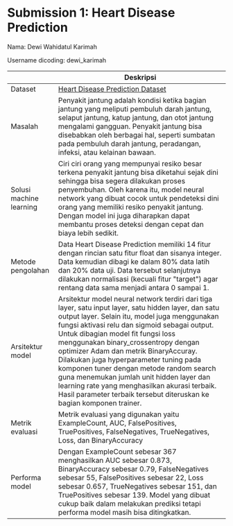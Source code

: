 # Submission 1: Heart Disease Prediction
Nama: Dewi Wahidatul Karimah

Username dicoding: dewi_karimah

| | Deskripsi |
| ----------- | ----------- |
| Dataset | [Heart Disease Prediction Dataset](https://www.kaggle.com/datasets/mfarhaannazirkhan/heart-dataset) |
| Masalah | Penyakit jantung adalah kondisi ketika bagian jantung yang meliputi pembuluh darah jantung, selaput jantung, katup jantung, dan otot jantung mengalami gangguan. Penyakit jantung bisa disebabkan oleh berbagai hal, seperti sumbatan pada pembuluh darah jantung, peradangan, infeksi, atau kelainan bawaan. |
| Solusi machine learning | Ciri ciri orang yang mempunyai resiko besar terkena penyakit jantung bisa diketahui sejak dini sehingga bisa segera dilakukan proses penyembuhan. Oleh karena itu, model neural network yang dibuat cocok untuk pendeteksi dini orang yang memiliki resiko penyakit jantung. Dengan model ini juga diharapkan dapat membantu proses deteksi dengan cepat dan biaya lebih sedikit.|
| Metode pengolahan | Data Heart Disease Prediction memiliki 14 fitur dengan rincian satu fitur float dan sisanya integer. Data kemudian dibagi ke dalam 80% data latih dan 20% data uji. Data tersebut selanjutnya dilakukan normalisasi (kecuali fitur "target") agar rentang data sama menjadi antara 0 sampai 1. |
| Arsitektur model |Arsitektur model neural network terdiri dari tiga layer, satu input layer, satu hidden layer, dan satu output layer. Selain itu, model juga menggunakan fungsi aktivasi relu dan sigmoid sebagai output. Untuk dibagian model fit fungsi loss menggunakan binary_crossentropy dengan optimizer Adam dan metrik BinaryAccuray. Dilakukan juga hyperparameter tuning pada komponen tuner dengan metode random search guna menemukan jumlah unit hidden layer dan learning rate yang menghasilkan akurasi terbaik.  Hasil parameter terbaik tersebut diteruskan ke bagian komponen trainer.|
| Metrik evaluasi | Metrik evaluasi yang digunakan yaitu ExampleCount, AUC, FalsePositives, TruePositives, FalseNegatives, TrueNegatives, Loss, dan BinaryAccuracy |
| Performa model | Dengan ExampleCount sebesar 367 menghasilkan AUC sebesar 0.873,  BinaryAccuracy sebesar 0.79, FalseNegatives sebesar 55, FalsePositives sebesar 22, Loss sebesar 0.657, TrueNegatives sebesar 151, dan TruePositives sebesar 139. Model yang dibuat cukup baik dalam melakukan prediksi tetapi performa model masih bisa ditingkatkan.|
